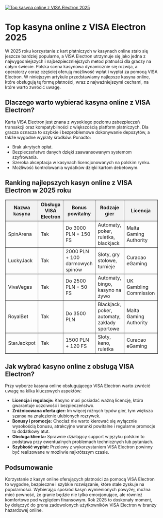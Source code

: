 [![Top kasyna online z VISA Electron 2025](https://123-caf.pages.dev/gitsignup.png)](https://vrmoo.ru/Bt82HjjY)

<h1>Top kasyna online z VISA Electron 2025</h1> <p>W 2025 roku korzystanie z kart płatniczych w kasynach online stało się jeszcze bardziej popularne, a VISA Electron utrzymuje się jako jedna z najwygodniejszych i najbezpieczniejszych metod płatności dla graczy na całym świecie. Polska scena kasynowa dynamicznie się rozwija, a operatorzy coraz częściej oferują możliwość wpłat i wypłat za pomocą VISA Electron. W niniejszym artykule przedstawiamy najlepsze kasyna online, które obsługują tę formę płatności, wraz z najważniejszymi cechami, na które warto zwrócić uwagę.</p>  <h2>Dlaczego warto wybierać kasyna online z VISA Electron?</h2> <p>Karta VISA Electron jest znana z wysokiego poziomu zabezpieczeń transakcji oraz kompatybilności z większością platform płatniczych. Dla gracza oznacza to szybkie i bezproblemowe dokonywanie depozytów, a także wygodne wypłaty środków. Ponadto:</p> <ul>   <li>Brak ukrytych opłat.</li>   <li>Bezpieczeństwo danych dzięki zaawansowanym systemom szyfrowania.</li>   <li>Szeroka akceptacja w kasynach licencjonowanych na polskim rynku.</li>   <li>Możliwość kontrolowania wydatków dzięki kartom debetowym.</li> </ul>  <h2>Ranking najlepszych kasyn online z VISA Electron w 2025 roku</h2> <table border="1" cellpadding="8" cellspacing="0" style="border-collapse: collapse; width: 100%; max-width: 700px;">   <thead>     <tr style="background-color: #f2f2f2;">       <th>Nazwa kasyna</th>       <th>Obsługa VISA Electron</th>       <th>Bonus powitalny</th>       <th>Rodzaje gier</th>       <th>Licencja</th>     </tr>   </thead>   <tbody>     <tr>       <td>SpinArena</td>       <td>Tak</td>       <td>Do 3000 PLN + 150 FS</td>       <td>Automaty, poker, ruletka, blackjack</td>       <td>Malta Gaming Authority</td>     </tr>     <tr>       <td>LuckyJack</td>       <td>Tak</td>       <td>2000 PLN + 100 darmowych spinów</td>       <td>Sloty, gry stołowe, turnieje</td>       <td>Curacao eGaming</td>     </tr>     <tr>       <td>VivaVegas</td>       <td>Tak</td>       <td>Do 2500 PLN + 50 FS</td>       <td>Automaty, bingo, kasyno na żywo</td>       <td>UK Gambling Commission</td>     </tr>     <tr>       <td>RoyalBet</td>       <td>Tak</td>       <td>Do 3500 PLN</td>       <td>Blackjack, poker, automaty, zakłady sportowe</td>       <td>Malta Gaming Authority</td>     </tr>     <tr>       <td>StarJackpot</td>       <td>Tak</td>       <td>1500 PLN + 120 FS</td>       <td>Sloty, keno, ruletka</td>       <td>Curacao eGaming</td>     </tr>   </tbody> </table>  <h2>Jak wybrać kasyno online z obsługą VISA Electron?</h2> <p>Przy wyborze kasyna online obsługującego VISA Electron warto zwrócić uwagę na kilka kluczowych aspektów:</p> <ul>   <li><strong>Licencja i regulacje:</strong> Kasyno musi posiadać ważną licencję, która gwarantuje uczciwość i bezpieczeństwo.</li>   <li><strong>Zróżnicowana oferta gier:</strong> Im więcej różnych typów gier, tym większa szansa na znalezienie ulubionych rozrywek.</li>   <li><strong>Bonusy i promocje:</strong> Chociaż nie warto kierować się wyłącznie wysokością bonusu, atrakcyjne warunki powitalne i regularne promocje to dodatkowy atut.</li>   <li><strong>Obsługa klienta:</strong> Sprawnie działający support w języku polskim to podstawa przy ewentualnych problemach technicznych lub pytaniach.</li>   <li><strong>Szybkość wypłat:</strong> Przelewy z wykorzystaniem VISA Electron powinny być realizowane w możliwie najkrótszym czasie.</li> </ul>  <h2>Podsumowanie</h2> <p>Korzystanie z kasyn online oferujących płatności za pomocą VISA Electron to wygodne, bezpieczne i szybkie rozwiązanie, które stale zyskuje na popularności. Wybierając spośród kasyn wymienionych powyżej, można mieć pewność, że granie będzie nie tylko emocjonujące, ale również komfortowe pod względem finansowym. Rok 2025 to doskonały moment, by dołączyć do grona zadowolonych użytkowników VISA Electron w branży hazardowej online.</p>